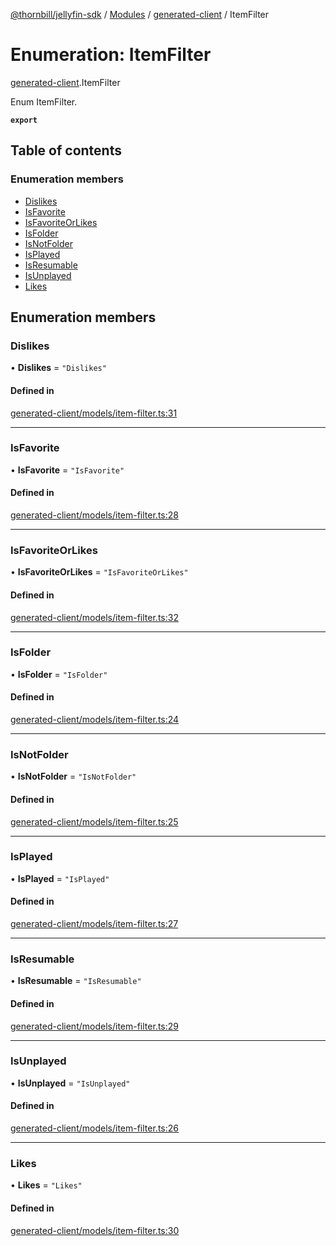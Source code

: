 [@thornbill/jellyfin-sdk](../README.md) / [Modules](../modules.md) / [generated-client](../modules/generated_client.md) / ItemFilter

# Enumeration: ItemFilter

[generated-client](../modules/generated_client.md).ItemFilter

Enum ItemFilter.

**`export`**

## Table of contents

### Enumeration members

- [Dislikes](generated_client.ItemFilter.md#dislikes)
- [IsFavorite](generated_client.ItemFilter.md#isfavorite)
- [IsFavoriteOrLikes](generated_client.ItemFilter.md#isfavoriteorlikes)
- [IsFolder](generated_client.ItemFilter.md#isfolder)
- [IsNotFolder](generated_client.ItemFilter.md#isnotfolder)
- [IsPlayed](generated_client.ItemFilter.md#isplayed)
- [IsResumable](generated_client.ItemFilter.md#isresumable)
- [IsUnplayed](generated_client.ItemFilter.md#isunplayed)
- [Likes](generated_client.ItemFilter.md#likes)

## Enumeration members

### Dislikes

• **Dislikes** = `"Dislikes"`

#### Defined in

[generated-client/models/item-filter.ts:31](https://github.com/thornbill/jellyfin-sdk-typescript/blob/c68c853/src/generated-client/models/item-filter.ts#L31)

___

### IsFavorite

• **IsFavorite** = `"IsFavorite"`

#### Defined in

[generated-client/models/item-filter.ts:28](https://github.com/thornbill/jellyfin-sdk-typescript/blob/c68c853/src/generated-client/models/item-filter.ts#L28)

___

### IsFavoriteOrLikes

• **IsFavoriteOrLikes** = `"IsFavoriteOrLikes"`

#### Defined in

[generated-client/models/item-filter.ts:32](https://github.com/thornbill/jellyfin-sdk-typescript/blob/c68c853/src/generated-client/models/item-filter.ts#L32)

___

### IsFolder

• **IsFolder** = `"IsFolder"`

#### Defined in

[generated-client/models/item-filter.ts:24](https://github.com/thornbill/jellyfin-sdk-typescript/blob/c68c853/src/generated-client/models/item-filter.ts#L24)

___

### IsNotFolder

• **IsNotFolder** = `"IsNotFolder"`

#### Defined in

[generated-client/models/item-filter.ts:25](https://github.com/thornbill/jellyfin-sdk-typescript/blob/c68c853/src/generated-client/models/item-filter.ts#L25)

___

### IsPlayed

• **IsPlayed** = `"IsPlayed"`

#### Defined in

[generated-client/models/item-filter.ts:27](https://github.com/thornbill/jellyfin-sdk-typescript/blob/c68c853/src/generated-client/models/item-filter.ts#L27)

___

### IsResumable

• **IsResumable** = `"IsResumable"`

#### Defined in

[generated-client/models/item-filter.ts:29](https://github.com/thornbill/jellyfin-sdk-typescript/blob/c68c853/src/generated-client/models/item-filter.ts#L29)

___

### IsUnplayed

• **IsUnplayed** = `"IsUnplayed"`

#### Defined in

[generated-client/models/item-filter.ts:26](https://github.com/thornbill/jellyfin-sdk-typescript/blob/c68c853/src/generated-client/models/item-filter.ts#L26)

___

### Likes

• **Likes** = `"Likes"`

#### Defined in

[generated-client/models/item-filter.ts:30](https://github.com/thornbill/jellyfin-sdk-typescript/blob/c68c853/src/generated-client/models/item-filter.ts#L30)
